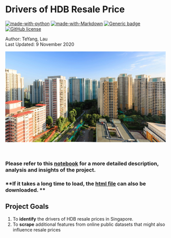 # Drivers of HDB Resale Price

[![made-with-python](https://img.shields.io/badge/Made%20with-Python-blue.svg)](https://www.python.org/)
[![made-with-Markdown](https://img.shields.io/badge/Made%20with-Markdown-1f425f.svg)](http://commonmark.org)
[![Generic badge](https://img.shields.io/badge/STATUS-COMPLETED-<COLOR>.svg)](https://shields.io/)
[![GitHub license](https://img.shields.io/github/license/teyang-lau/Heart_Disease_Prediction.svg)](https://github.com/teyang-lau/Heart_Disease_Prediction/blob/master/LICENSE)

Author: TeYang, Lau <br>
Last Updated: 9 November 2020

<p align="center">
<img src = './Pictures/HDB.jpg'>
</p>

<br>

### **Please refer to this [notebook](https://nbviewer.jupyter.org/github/teyang-lau/Heart_Disease_Prediction/blob/master/heart_disease_prediction.ipynb) for a more detailed description, analysis and insights of the project.** ###

### **If it takes a long time to load, the [html file]() can also be downloaded. **



## **Project Goals** ##

1. To **identify** the drivers of HDB resale prices in Singapore.
2. To **scrape** additional features from online public datasets that might also influence resale prices